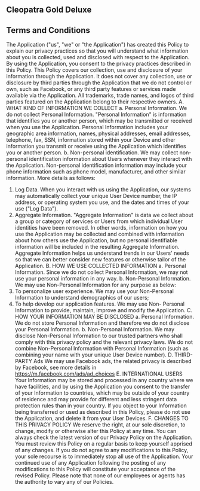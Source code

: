 ## Cleopatra Gold Deluxe

## Terms and Conditions
The Application ("us", "we" or "the Application") has created this Policy to explain our privacy practices so that you will understand what information about you is collected, used and disclosed with respect to the Application.
By using the Application, you consent to the privacy practices described in this Policy.
This Policy covers our collection, use and disclosure of your information through the Application. It does not cover any collection, use or disclosure by third parties through the Application that we do not control or own, such as Facebook, or any third party features or services made available via the Application. All trademarks, trade names, and logos of third parties featured on the Application belong to their respective owners.
A. WHAT KIND OF INFORMATION WE COLLECT
a. Personal Information.  We do not collect Personal Information. "Personal Information" is information that identifies you or another person, which may be transmitted or received when you use the Application. Personal Information includes your geographic area information, names, physical addresses, email addresses, telephone, fax, SSN, information stored within your Device and other information you transmit or receive using the Application which identifies you or another person.
b. Non-personal identification.  We may collect non-personal identification information about Users whenever they interact with the Application. Non-personal identification information may include your phone information such as phone model, manufacturer, and other similar information. More details as follows:
1. Log Data.  When you interact with us using the Application, our systems may automatically collect your unique User Device number, the IP address, or operating system you use, and the dates and times of your use ("Log Data").
2. Aggregate Information.  "Aggregate Information" is data we collect about a group or category of services or Users from which individual User identities have been removed. In other words, information on how you use the Application may be collected and combined with information about how others use the Application, but no personal identifiable information will be included in the resulting Aggregate Information. Aggregate Information helps us understand trends in our Users' needs so that we can better consider new features or otherwise tailor of the Application.
B. HOW WE USE COLLECTED INFORMATION
a. Personal Information.  Since we do not collect Personal Information, we may not use your personal information in any way.
b. Non-Personal Information.  We may use Non-Personal Information for any purpose as below:
1. To personalize user experience.  We may use your Non-Personal Information to understand demographics of our users;
2. To help develop our application features.  We may use Non- Personal Information to provide, maintain, improve and modify the Application.
C. HOW YOUR INFORMATION MAY BE DISCLOSED
a. Personal Information.  We do not store Personal Information and therefore we do not disclose your Personal Information.
b. Non-Personal Information.  We may disclose Non-Personal Information to our trusted partners who shall comply with this privacy policy and the relevant privacy laws. We do not combine Non-Personal Information with Personal Information (such as combining your name with your unique User Device number).
D. THIRD- PARTY Ads
We may use Facebook ads, the related privacy is described by Facebook, see more details in  https://m.facebook.com/ads/ad_choices
E. INTERNATIONAL USERS
Your Information may be stored and processed in any country where we have facilities, and by using the Application you consent to the transfer of your Information to countries, which may be outside of your country of residence and may provide for different and less stringent data protection rules than in your country. If you object to your Information being transferred or used as described in this Policy, please do not use the Application, and delete it from your User Devices.
F. CHANGES TO THIS PRIVACY POLICY
We reserve the right, at our sole discretion, to change, modify or otherwise alter this Policy at any time. You can always check the latest version of our Privacy Policy on the Application. You must review this Policy on a regular basis to keep yourself apprised of any changes. If you do not agree to any modifications to this Policy, your sole recourse is to immediately stop all use of the Application. Your continued use of any Application following the posting of any modifications to this Policy will constitute your acceptance of the revised Policy. Please note that none of our employees or agents has the authority to vary any of our Policies.
